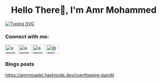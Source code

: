 <h1 align="center">Hello There👋, I'm Amr Mohammed</h1>

<a  align="center" href="https://git.io/typing-svg"><img src="https://readme-typing-svg.herokuapp.com?font=Bitter&weight=600&size=26&duration=4000&pause=600&color=F71212&center=true&vCenter=true&width=600&height=60&lines=I'm+a+Junior+Penetration+Tester+;I'm+a+Software+Developer." alt="Typing SVG" /></a>

<h3 align="left">Connect with me:</h3>
<p align="left">
<a href="https://twitter.com/amrmoadel" target="blank"><img align="center" src="https://raw.githubusercontent.com/rahuldkjain/github-profile-readme-generator/master/src/images/icons/Social/twitter.svg" alt="amrmoadel" height="30" width="40" /></a>
<a href="https://linkedin.com/in/amrmoadel" target="blank"><img align="center" src="https://raw.githubusercontent.com/rahuldkjain/github-profile-readme-generator/master/src/images/icons/Social/linked-in-alt.svg" alt="amrmoadel" height="30" width="40" /></a>
<a href="https://fb.com/amrmoadel1" target="blank"><img align="center" src="https://raw.githubusercontent.com/rahuldkjain/github-profile-readme-generator/master/src/images/icons/Social/facebook.svg" alt="amrmoadel1" height="30" width="40" /></a>
<a href="https://medium.com/@amrmoadel" target="blank"><img align="center" src="https://raw.githubusercontent.com/rahuldkjain/github-profile-readme-generator/master/src/images/icons/Social/medium.svg" alt="@amrmoadel" height="30" width="40" /></a>
</p>

### Blogs posts
<!-- BLOG-POST-LIST:START -->
https://amrmoadel.hashnode.dev/overthewire-bandit
<!-- BLOG-POST-LIST:END -->

